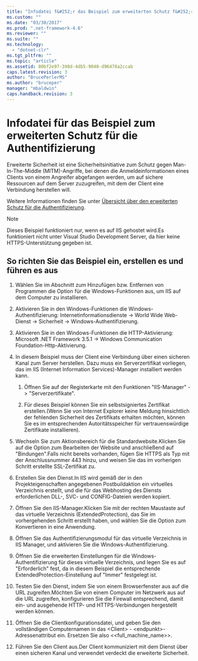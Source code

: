 ```yaml
---
title: "Infodatei f&#252;r das Beispiel zum erweiterten Schutz f&#252;r die Authentifizierung | Microsoft Docs"
ms.custom: ""
ms.date: "03/30/2017"
ms.prod: ".net-framework-4.6"
ms.reviewer: ""
ms.suite: ""
ms.technology: 
  - "dotnet-clr"
ms.tgt_pltfrm: ""
ms.topic: "article"
ms.assetid: 80bf2e97-398d-4db5-9040-d96478a2ccab
caps.latest.revision: 3
author: "BrucePerlerMS"
ms.author: "bruceper"
manager: "mbaldwin"
caps.handback.revision: 3
---
```

# Infodatei f&#252;r das Beispiel zum erweiterten Schutz f&#252;r die Authentifizierung
Erweiterte Sicherheit ist eine Sicherheitsinitiative zum Schutz gegen Man\-In\-The\-Middle \(MITM\)\-Angriffe, bei denen die Anmeldeinformationen eines Clients von einem Angreifer abgefangen werden, um auf sichere Ressourcen auf dem Server zuzugreifen, mit dem der Client eine Verbindung herstellen will.  
  
 Weitere Informationen finden Sie unter [Übersicht über den erweiterten Schutz für die Authentifizierung](../../../../docs/framework/wcf/feature-details/extended-protection-for-authentication-overview.md).  
  
> [!NOTE]
>  Dieses Beispiel funktioniert nur, wenn es auf IIS gehostet wird.Es funktioniert nicht unter Visual Studio Development Server, da hier keine HTTPS\-Unterstützung gegeben ist.  
  
## So richten Sie das Beispiel ein, erstellen es und führen es aus  
  
1.  Wählen Sie im Abschnitt zum Hinzufügen bzw. Entfernen von Programmen die Option für die Windows\-Funktionen aus, um IIS auf dem Computer zu installieren.  
  
2.  Aktivieren Sie in den Windows\-Funktionen die Windows\-Authentifizierung: Internetinformationsdienste \-\> World Wide Web\-Dienst \-\> Sicherheit \-\> Windows\-Authentifizierung.  
  
3.  Aktivieren Sie in den Windows\-Funktionen die HTTP\-Aktivierung: Microsoft .NET Framework 3.5.1 \-\> Windows Communication Foundation\-Http\-Aktivierung.  
  
4.  In diesem Beispiel muss der Client eine Verbindung über einen sicheren Kanal zum Server herstellen. Dazu muss ein Serverzertifikat vorliegen, das im IIS \(Internet Information Services\)\-Manager installiert werden kann.  
  
    1.  Öffnen Sie auf der Registerkarte mit den Funktionen "IIS\-Manager" \-\> "Serverzertifikate".  
  
    2.  Für dieses Beispiel können Sie ein selbstsigniertes Zertifikat erstellen.\(Wenn Sie von Internet Explorer keine Meldung hinsichtlich der fehlenden Sicherheit des Zertifikats erhalten möchten, können Sie es im entsprechenden Autoritätsspeicher für vertrauenswürdige Zertifikate installieren\).  
  
5.  Wechseln Sie zum Aktionsbereich für die Standardwebsite.Klicken Sie auf die Option zum Bearbeiten der Website und anschließend auf "Bindungen".Falls nicht bereits vorhanden, fügen Sie HTTPS als Typ mit der Anschlussnummer 443 hinzu, und weisen Sie das im vorherigen Schritt erstellte SSL\-Zertifikat zu.  
  
6.  Erstellen Sie den Dienst.In IIS wird gemäß der in den Projekteigenschaften angegebenen Postbuildaktion ein virtuelles Verzeichnis erstellt, und die für das Webhosting des Diensts erforderlichen DLL\-, SVC\- und CONFIG\-Dateien werden kopiert.  
  
7.  Öffnen Sie den IIS\-Manager.Klicken Sie mit der rechten Maustaste auf das virtuelle Verzeichnis \(ExtendedProtection\), das Sie im vorhergehenden Schritt erstellt haben, und wählen Sie die Option zum Konvertieren in eine Anwendung.  
  
8.  Öffnen Sie das Authentifizierungsmodul für das virtuelle Verzeichnis in IIS Manager, und aktivieren Sie die Windows\-Authentifizierung.  
  
9. Öffnen Sie die erweiterten Einstellungen für die Windows\-Authentifizierung für dieses virtuelle Verzeichnis, und legen Sie es auf "Erforderlich" fest, da in diesem Beispiel die entsprechende ExtendedProtection\-Einstellung auf "Immer" festgelegt ist.  
  
10. Testen Sie den Dienst, indem Sie von einem Browserfenster aus auf die URL zugreifen.Möchten Sie von einem Computer im Netzwerk aus auf die URL zugreifen, konfigurieren Sie die Firewall entsprechend, damit ein\- und ausgehende HTTP\- und HTTPS\-Verbindungen hergestellt werden können.  
  
11. Öffnen Sie die Clientkonfigurationsdatei, und geben Sie den vollständigen Computernamen in das \<Client\> \- \<endpunkt\>\-Adressenattribut ein. Ersetzen Sie also \<\<full\_machine\_name\>\>.  
  
12. Führen Sie den Client aus.Der Client kommuniziert mit dem Dienst über einen sicheren Kanal und verwendet verdeckt die erweiterte Sicherheit.